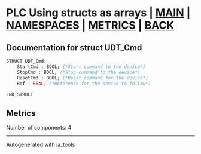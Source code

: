 # PLC Using structs as arrays | [MAIN] | [NAMESPACES] | [METRICS] | [BACK]  

## Documentation for struct UDT_Cmd  

```pascal
STRUCT UDT_Cmd:
    StartCmd : BOOL; (*Start command to the device*)
    StopCmd : BOOL; (*Stop command to the device*)
    ResetCmd : BOOL; (*Reset command for the device*)
    Ref : REAL; (*Reference for the device to follow*)
  
END_STRUCT
```

## Metrics  

Number of components: 4  

---
Autogenerated with [ia_tools](https://github.com/tkucic/ia_tools)  

[MAIN]: ../../../../index_st.md
[NAMESPACES]: ../../nsList_st.md
[METRICS]: ../../../metrics_st.md
[BACK]: ../nsMain_st.md
